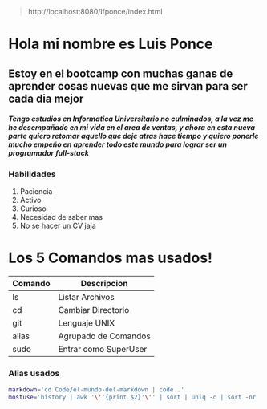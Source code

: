> http://localhost:8080/lfponce/index.html

# Hola mi nombre es **Luis Ponce**
## Estoy en el bootcamp con muchas ganas de **aprender cosas nuevas** que me sirvan para ser cada dia **mejor**

##### Tengo estudios en Informatica Universitario no culminados, a la vez me he desempañado en mi vida en el area de ventas, y ahora en esta nueva parte quiero retomar aquello que deje atras hace tiempo y quiero ponerle mucho empeño en aprender todo este mundo para lograr ser un programador full-stack
### Habilidades
1. Paciencia
2. Activo
3. Curioso
4. Necesidad de saber mas
5. No se hacer un CV jaja

# Los 5 Comandos mas usados!

| Comando | Descripcion          |
|---------|----------------------|
|ls       | Listar Archivos      |
|cd       | Cambiar Directorio   |
|git      | Lenguaje UNIX        |
|alias    | Agrupado de Comandos |
|sudo     | Entrar como SuperUser|

### Alias usados
```bash
markdown='cd Code/el-mundo-del-markdown | code .'
mostuse='history | awk '\''{print $2}'\'' | sort | uniq -c | sort -nr | head -n 10'
```
